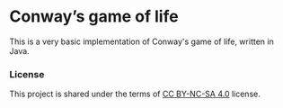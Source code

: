 # Conway’s game of life

This is a very basic implementation of Conway's game of life, written in Java.

### License

This project is shared under the terms of [CC BY-NC-SA 4.0](https://creativecommons.org/licenses/by-nc-sa/4.0/) license.
